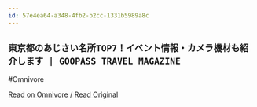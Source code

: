 ```yaml
---
id: 57e4ea64-a348-4fb2-b2cc-1331b5989a8c
---
```


## `東京都のあじさい名所TOP7！イベント情報・カメラ機材も紹介します | GOOPASS TRAVEL MAGAZINE`
#Omnivore

[Read on Omnivore](https://omnivore.app/me/https-goopass-jp-travel-tokyo-hydrangea-190720e6491) / [Read Original](https://goopass.jp/travel/tokyo-hydrangea/)


